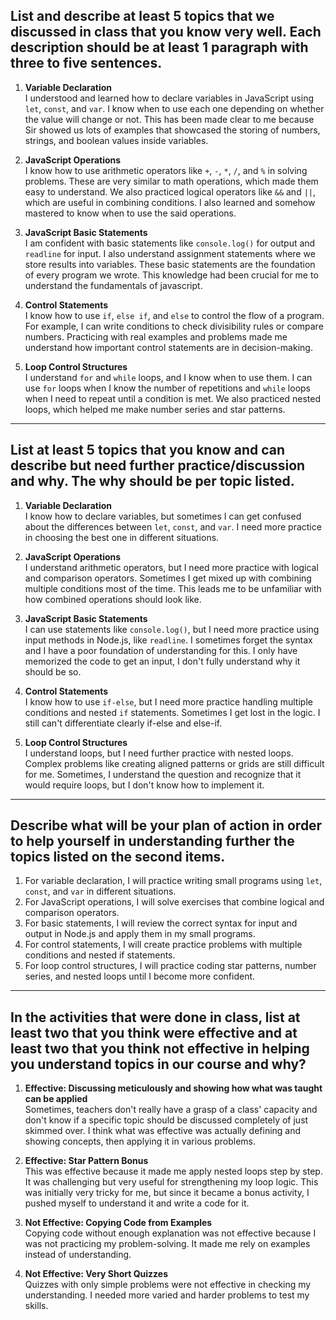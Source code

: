 ## List and describe at least 5 topics that we discussed in class that you know very well. Each description should be at least 1 paragraph with three to five sentences.

1. **Variable Declaration**  
   I understood and learned how to declare variables in JavaScript using `let`, `const`, and `var`. I know when to use each one depending on whether the value will change or not. This has been made clear to me because Sir showed us lots of examples that showcased the storing of numbers, strings, and boolean values inside variables.

2. **JavaScript Operations**  
   I know how to use arithmetic operators like `+`, `-`, `*`, `/`, and `%` in solving problems. These are very similar to math operations, which made them easy to understand. We also practiced logical operators like `&&` and `||`, which are useful in combining conditions. I also learned and somehow mastered to know when to use the said operations. 

3. **JavaScript Basic Statements**  
   I am confident with basic statements like `console.log()` for output and `readline` for input. I also understand assignment statements where we store results into variables. These basic statements are the foundation of every program we wrote. This knowledge had been crucial for me to understand the fundamentals of javascript.

4. **Control Statements**  
   I know how to use `if`, `else if`, and `else` to control the flow of a program. For example, I can write conditions to check divisibility rules or compare numbers. Practicing with real examples and problems made me understand how important control statements are in decision-making.

5. **Loop Control Structures**  
   I understand `for` and `while` loops, and I know when to use them. I can use `for` loops when I know the number of repetitions and `while` loops when I need to repeat until a condition is met. We also practiced nested loops, which helped me make number series and star patterns.

---

## List at least 5 topics that you know and can describe but need further practice/discussion and why. The why should be per topic listed.

1. **Variable Declaration**  
   I know how to declare variables, but sometimes I can get confused about the differences between `let`, `const`, and `var`. I need more practice in choosing the best one in different situations.  

2. **JavaScript Operations**  
   I understand arithmetic operators, but I need more practice with logical and comparison operators. Sometimes I get mixed up with combining multiple conditions most of the time. This leads me to be unfamiliar with how combined operations should look like. 

3. **JavaScript Basic Statements**  
   I can use statements like `console.log()`, but I need more practice using input methods in Node.js, like `readline`. I sometimes forget the syntax and I have a poor foundation of understanding for this. I only have memorized the code to get an input, I don't fully understand why it should be so. 

4. **Control Statements**  
   I know how to use `if-else`, but I need more practice handling multiple conditions and nested `if` statements. Sometimes I get lost in the logic. I still can't differentiate clearly if-else and else-if.

5. **Loop Control Structures**  
   I understand loops, but I need further practice with nested loops. Complex problems like creating aligned patterns or grids are still difficult for me. Sometimes, I understand the question and recognize that it would require loops, but I don't know how to implement it. 

---

## Describe what will be your plan of action in order to help yourself in understanding further the topics listed on the second items.

1. For variable declaration, I will practice writing small programs using `let`, `const`, and `var` in different situations.  
2. For JavaScript operations, I will solve exercises that combine logical and comparison operators.  
3. For basic statements, I will review the correct syntax for input and output in Node.js and apply them in my small programs.  
4. For control statements, I will create practice problems with multiple conditions and nested if statements.  
5. For loop control structures, I will practice coding star patterns, number series, and nested loops until I become more confident.  

---

## In the activities that were done in class, list at least two that you think were effective and at least two that you think not effective in helping you understand topics in our course and why?

1. **Effective: Discussing meticulously and showing how what was taught can be applied**  
   Sometimes, teachers don't really have a grasp of a class' capacity and don't know if a specific topic should be discussed completely of just skimmed over. I think what was effective was actually defining and showing concepts, then applying it in various problems. 

2. **Effective: Star Pattern Bonus**  
   This was effective because it made me apply nested loops step by step. It was challenging but very useful for strengthening my loop logic. This was initially very tricky for me, but since it became a bonus activity, I pushed myself to understand it and write a code for it. 

3. **Not Effective: Copying Code from Examples**  
   Copying code without enough explanation was not effective because I was not practicing my problem-solving. It made me rely on examples instead of understanding.  

4. **Not Effective: Very Short Quizzes**  
   Quizzes with only simple problems were not effective in checking my understanding. I needed more varied and harder problems to test my skills.  
